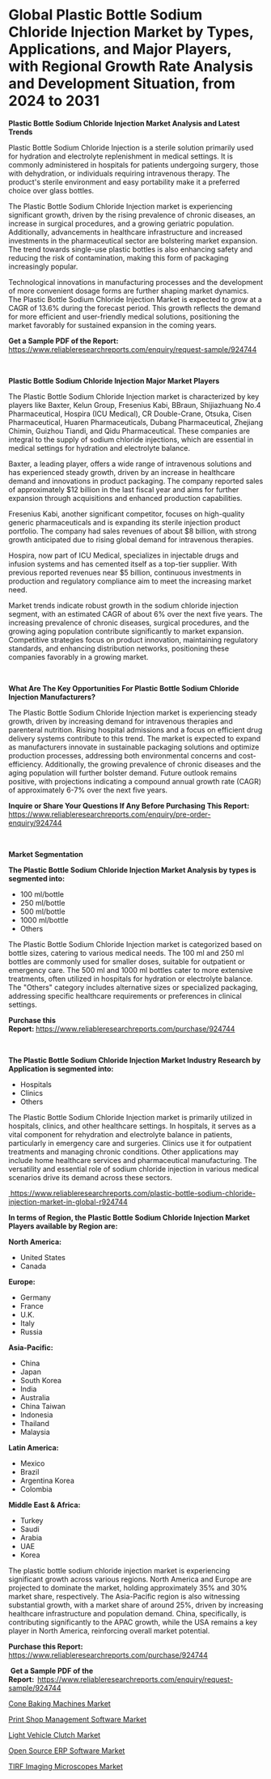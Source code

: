 <p><h1>Global Plastic Bottle Sodium Chloride Injection Market by Types, Applications, and Major Players, with Regional Growth Rate Analysis and Development Situation, from 2024 to 2031</h1></p><p><strong>Plastic Bottle Sodium Chloride Injection Market Analysis and Latest Trends</strong></p>
<p><p>Plastic Bottle Sodium Chloride Injection is a sterile solution primarily used for hydration and electrolyte replenishment in medical settings. It is commonly administered in hospitals for patients undergoing surgery, those with dehydration, or individuals requiring intravenous therapy. The product's sterile environment and easy portability make it a preferred choice over glass bottles.</p><p>The Plastic Bottle Sodium Chloride Injection market is experiencing significant growth, driven by the rising prevalence of chronic diseases, an increase in surgical procedures, and a growing geriatric population. Additionally, advancements in healthcare infrastructure and increased investments in the pharmaceutical sector are bolstering market expansion. The trend towards single-use plastic bottles is also enhancing safety and reducing the risk of contamination, making this form of packaging increasingly popular.</p><p>Technological innovations in manufacturing processes and the development of more convenient dosage forms are further shaping market dynamics. The Plastic Bottle Sodium Chloride Injection Market is expected to grow at a CAGR of 13.6% during the forecast period. This growth reflects the demand for more efficient and user-friendly medical solutions, positioning the market favorably for sustained expansion in the coming years.</p></p>
<p><strong>Get a Sample PDF of the Report:&nbsp;</strong> <a href="https://www.reliableresearchreports.com/enquiry/request-sample/924744?utm_campaign=1400&utm_medium=2&utm_source=Github&utm_content=ia&utm_term=01102024&utm_id=plastic-bottle-sodium-chloride-injection">https://www.reliableresearchreports.com/enquiry/request-sample/924744</a></p>
<p>&nbsp;</p>
<p><strong>Plastic Bottle Sodium Chloride Injection Major Market Players</strong></p>
<p><p>The Plastic Bottle Sodium Chloride Injection market is characterized by key players like Baxter, Kelun Group, Fresenius Kabi, BBraun, Shijiazhuang No.4 Pharmaceutical, Hospira (ICU Medical), CR Double-Crane, Otsuka, Cisen Pharmaceutical, Huaren Pharmaceuticals, Dubang Pharmaceutical, Zhejiang Chimin, Guizhou Tiandi, and Qidu Pharmaceutical. These companies are integral to the supply of sodium chloride injections, which are essential in medical settings for hydration and electrolyte balance.</p><p>Baxter, a leading player, offers a wide range of intravenous solutions and has experienced steady growth, driven by an increase in healthcare demand and innovations in product packaging. The company reported sales of approximately $12 billion in the last fiscal year and aims for further expansion through acquisitions and enhanced production capabilities.</p><p>Fresenius Kabi, another significant competitor, focuses on high-quality generic pharmaceuticals and is expanding its sterile injection product portfolio. The company had sales revenues of about $8 billion, with strong growth anticipated due to rising global demand for intravenous therapies.</p><p>Hospira, now part of ICU Medical, specializes in injectable drugs and infusion systems and has cemented itself as a top-tier supplier. With previous reported revenues near $5 billion, continuous investments in production and regulatory compliance aim to meet the increasing market need.</p><p>Market trends indicate robust growth in the sodium chloride injection segment, with an estimated CAGR of about 6% over the next five years. The increasing prevalence of chronic diseases, surgical procedures, and the growing aging population contribute significantly to market expansion. Competitive strategies focus on product innovation, maintaining regulatory standards, and enhancing distribution networks, positioning these companies favorably in a growing market.</p></p>
<p>&nbsp;</p>
<p><strong>What Are The Key Opportunities For Plastic Bottle Sodium Chloride Injection Manufacturers?</strong></p>
<p><p>The Plastic Bottle Sodium Chloride Injection market is experiencing steady growth, driven by increasing demand for intravenous therapies and parenteral nutrition. Rising hospital admissions and a focus on efficient drug delivery systems contribute to this trend. The market is expected to expand as manufacturers innovate in sustainable packaging solutions and optimize production processes, addressing both environmental concerns and cost-efficiency. Additionally, the growing prevalence of chronic diseases and the aging population will further bolster demand. Future outlook remains positive, with projections indicating a compound annual growth rate (CAGR) of approximately 6-7% over the next five years.</p></p>
<p><strong>Inquire or Share Your Questions If Any Before Purchasing This Report:</strong> <a href="https://www.reliableresearchreports.com/enquiry/pre-order-enquiry/924744?utm_campaign=1400&utm_medium=2&utm_source=Github&utm_content=ia&utm_term=01102024&utm_id=plastic-bottle-sodium-chloride-injection">https://www.reliableresearchreports.com/enquiry/pre-order-enquiry/924744</a></p>
<p>&nbsp;</p>
<p><strong>Market Segmentation</strong></p>
<p><strong>The Plastic Bottle Sodium Chloride Injection Market Analysis by types is segmented into:</strong></p>
<p><ul><li>100 ml/bottle</li><li>250 ml/bottle</li><li>500 ml/bottle</li><li>1000 ml/bottle</li><li>Others</li></ul></p>
<p><p>The Plastic Bottle Sodium Chloride Injection market is categorized based on bottle sizes, catering to various medical needs. The 100 ml and 250 ml bottles are commonly used for smaller doses, suitable for outpatient or emergency care. The 500 ml and 1000 ml bottles cater to more extensive treatments, often utilized in hospitals for hydration or electrolyte balance. The "Others" category includes alternative sizes or specialized packaging, addressing specific healthcare requirements or preferences in clinical settings.</p></p>
<p><strong>Purchase this Report:&nbsp;</strong><a href="https://www.reliableresearchreports.com/purchase/924744?utm_campaign=1400&utm_medium=2&utm_source=Github&utm_content=ia&utm_term=01102024&utm_id=plastic-bottle-sodium-chloride-injection">https://www.reliableresearchreports.com/purchase/924744</a></p>
<p>&nbsp;</p>
<p><strong>The Plastic Bottle Sodium Chloride Injection Market Industry Research by Application is segmented into:</strong></p>
<p><ul><li>Hospitals</li><li>Clinics</li><li>Others</li></ul></p>
<p><p>The Plastic Bottle Sodium Chloride Injection market is primarily utilized in hospitals, clinics, and other healthcare settings. In hospitals, it serves as a vital component for rehydration and electrolyte balance in patients, particularly in emergency care and surgeries. Clinics use it for outpatient treatments and managing chronic conditions. Other applications may include home healthcare services and pharmaceutical manufacturing. The versatility and essential role of sodium chloride injection in various medical scenarios drive its demand across these sectors.</p></p>
<p><a href="https://www.reliableresearchreports.com/plastic-bottle-sodium-chloride-injection-market-in-global-r924744?utm_campaign=1400&utm_medium=2&utm_source=Github&utm_content=ia&utm_term=01102024&utm_id=plastic-bottle-sodium-chloride-injection">&nbsp;https://www.reliableresearchreports.com/plastic-bottle-sodium-chloride-injection-market-in-global-r924744</a></p>
<p><strong>In terms of Region, the Plastic Bottle Sodium Chloride Injection Market Players available by Region are:</strong></p>
<p>
    <p> <strong> North America: </strong>
        <ul>
            <li>United States</li>
            <li>Canada</li>
        </ul>
        </p> 
    <p> <strong> Europe: </strong>
        <ul>
            <li>Germany</li>
            <li>France</li>
            <li>U.K.</li>
            <li>Italy</li>
            <li>Russia</li>
        </ul>
        </p> 
    <p> <strong> Asia-Pacific: </strong>
        <ul>
            <li>China</li>
            <li>Japan</li>
            <li>South Korea</li>
            <li>India</li>
            <li>Australia</li>
            <li>China Taiwan</li>
            <li>Indonesia</li>
            <li>Thailand</li>
            <li>Malaysia</li>
        </ul>
        </p> 
    <p> <strong> Latin America: </strong>
        <ul>
            <li>Mexico</li>
            <li>Brazil</li>
            <li>Argentina Korea</li>
            <li>Colombia</li>
        </ul>
        </p> 
    <p> <strong> Middle East & Africa: </strong>
        <ul>
            <li>Turkey</li>
            <li>Saudi</li>
            <li>Arabia</li>
            <li>UAE</li>
            <li>Korea</li>
        </ul>
    </p>
    </p>
<p><p>The plastic bottle sodium chloride injection market is experiencing significant growth across various regions. North America and Europe are projected to dominate the market, holding approximately 35% and 30% market share, respectively. The Asia-Pacific region is also witnessing substantial growth, with a market share of around 25%, driven by increasing healthcare infrastructure and population demand. China, specifically, is contributing significantly to the APAC growth, while the USA remains a key player in North America, reinforcing overall market potential.</p></p>
<p><strong>Purchase this Report: </strong><a href="https://www.reliableresearchreports.com/purchase/924744?utm_campaign=1400&utm_medium=2&utm_source=Github&utm_content=ia&utm_term=01102024&utm_id=plastic-bottle-sodium-chloride-injection">https://www.reliableresearchreports.com/purchase/924744</a></p>
<p>&nbsp;<strong>Get a Sample PDF of the Report:&nbsp;&nbsp;</strong><a href="https://www.reliableresearchreports.com/enquiry/request-sample/924744?utm_campaign=1400&utm_medium=2&utm_source=Github&utm_content=ia&utm_term=01102024&utm_id=plastic-bottle-sodium-chloride-injection">https://www.reliableresearchreports.com/enquiry/request-sample/924744</a></p>
<p><strong></strong></p>
<p><p><a href="https://issuu.com/reportprime-2/docs/cone-baking-machines-market-size-20_2c3aeafb0a9e20?utm_campaign=1400&utm_medium=2&utm_source=Github&utm_content=ia&utm_term=01102024&utm_id=plastic-bottle-sodium-chloride-injection">Cone Baking Machines Market</a></p><p><a href="https://www.linkedin.com/pulse/global-print-shop-management-software-market-share-growth-dkw0f?utm_campaign=1400&utm_medium=2&utm_source=Github&utm_content=ia&utm_term=01102024&utm_id=plastic-bottle-sodium-chloride-injection">Print Shop Management Software Market</a></p><p><a href="https://github.com/SamiaHussain82/Market-Research-Report-List-1/blob/main/light-vehicle-clutch-market.md?utm_campaign=1400&utm_medium=2&utm_source=Github&utm_content=ia&utm_term=01102024&utm_id=plastic-bottle-sodium-chloride-injection">Light Vehicle Clutch Market</a></p><p><a href="https://www.linkedin.com/pulse/future-trajectory-open-source-erp-software-market-emerging-adegf?utm_campaign=1400&utm_medium=2&utm_source=Github&utm_content=ia&utm_term=01102024&utm_id=plastic-bottle-sodium-chloride-injection">Open Source ERP Software Market</a></p><p><a href="https://issuu.com/reportprime-2/docs/tirf-imaging-microscopes-market-siz_c7176635b77699?utm_campaign=1400&utm_medium=2&utm_source=Github&utm_content=ia&utm_term=01102024&utm_id=plastic-bottle-sodium-chloride-injection">TIRF Imaging Microscopes Market</a></p></p>